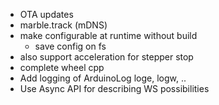 - OTA updates
- marble.track (mDNS)
- make configurable at runtime without build
  - save config on fs
- also support acceleration for stepper stop
- complete wheel cpp
- Add logging of ArduinoLog loge, logw, ..
- Use Async API for describing WS possibilities
